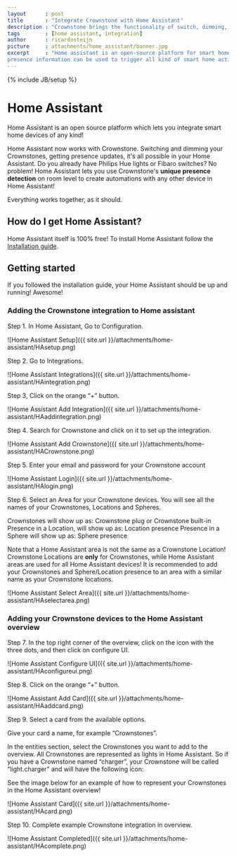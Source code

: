```yaml
---
layout      : post
title       : "Integrate Crownstone with Home Assistant"
description : "Crownstone brings the functionality of switch, dimming, and persence information using Crownstones to Home Assistant"
tags        : [home assistant, integration]
author      : ricardosteijn
picture     : attachments/home_assistant/banner.jpg
excerpt     : "Home assistant is an open-source platform for smart homes. Crownstone is now integrated with Home Assistant so that
presence information can be used to trigger all kind of smart home actions with other hardware integrated with Home Assistant."
---
```

{% include JB/setup %}

# Home Assistant

Home Assistant is an open source platform which lets you integrate smart home devices of any kind!

Home Assistant now works with Crownstone. Switching and dimming your Crownstones, getting presence updates, it's all possible in your Home Assistant. Do you already have Philips Hue lights or Fibaro switches? No problem! Home Assistant lets you use Crownstone's **unique presence detection** on room level to create automations with any other device in Home Assistant!

Everything works together, as it should.

## How do I get Home Assistant?

Home Assistant itself is 100% free! To install Home Assistant follow the [Installation guide](https://www.home-assistant.io/getting-started/).

## Getting started

If you followed the installation guide, your Home Assistant should be up and running! Awesome!

### Adding the Crownstone integration to Home assistant

Step 1. In Home Assistant, Go to Configuration.

![Home Assistant Setup]({{ site.url }}/attachments/home-assistant/HAsetup.png)

Step 2. Go to Integrations.

![Home Assistant Integrations]({{ site.url }}/attachments/home-assistant/HAintegration.png)

Step 3, Click on the orange “+” button.

![Home Assistant Add Integration]({{ site.url }}/attachments/home-assistant/HAaddintegration.png)

Step 4. Search for Crownstone and click on it to set up the integration.

![Home Assistant Add Crownstone]({{ site.url }}/attachments/home-assistant/HACrownstone.png)

Step 5. Enter your email and password for your Crownstone account

![Home Assistant Login]({{ site.url }}/attachments/home-assistant/HAlogin.png)

Step 6. Select an Area for your Crownstone devices.
You will see all the names of your Crownstones, Locations and Spheres.

Crownstones will show up as: Crownstone plug or Crownstone built-in
Presence in a Location, will show up as: Location presence
Presence in a Sphere will show up as: Sphere presence

Note that a Home Assistant area is not the same as a Crownstone Location! Crownstone Locations are **only** for Crownstones, while Home Assistant areas are used for all Home Assistant devices! It is recommended to add your Crownstones and Sphere/Location presence to an area with a similar name as your Crownstone locations.

![Home Assistant Select Area]({{ site.url }}/attachments/home-assistant/HAselectarea.png)

### Adding your Crownstone devices to the Home Assistant overview

Step 7. In the top right corner of the overview, click on the icon with the three dots, and then click on configure UI.

![Home Assistant Configure UI]({{ site.url }}/attachments/home-assistant/HAconfigureui.png)

Step 8. Click on the orange “+” button.

![Home Assistant Add Card]({{ site.url }}/attachments/home-assistant/HAaddcard.png)

Step 9. Select a card from the available options.

Give your card a name, for example “Crownstones”.

In the entities section, select the Crownstones you want to add to the overview. All Crownstones are represented as lights in Home Assistant. So if you have a Crownstone named “charger”, your Crownstone will be called “light.charger” and will have the following icon:

See the image below for an example of how to represent your Crownstones in the Home Assistant overview!

![Home Assistant Card]({{ site.url }}/attachments/home-assistant/HAcard.png)

Step 10. Complete example Crownstone integration in overview.

![Home Assistant Completed]({{ site.url }}/attachments/home-assistant/HAcomplete.png)


